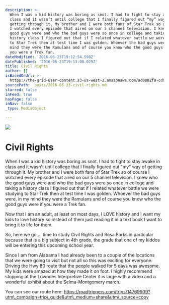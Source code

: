 ```yaml
---
description: >-
  When I was a kid history was boring as snot. I had to fight to stay awake in
  class and it wasn’t until college that I finally figured out “my” way of
  getting through it. My brother and I were both fans of Star Trek so of course
  I watched every episode that aired on our 5 channel television. I knew who the
  good guys were and who the bad guys were so once in college and taking a
  history class I figured out that if I related whatever battle we were studying
  to Star Trek then at test time I was golden. Whoever the bad guys were, in my
  mind they were the Ramulans and of course you know who the good guys were if
  you were a Trek fan.
dateModified: '2016-06-23T19:12:54.598Z'
datePublished: '2016-06-23T19:13:00.029Z'
title: Civil Rights
author: []
isBasedOnUrl: >-
  https://the-grid-user-content.s3-us-west-2.amazonaws.com/ad0882f9-cd9b-4322-8e81-1eeef08eb266.jpg
sourcePath: _posts/2016-06-23-civil-rights.md
starred: false
inFeed: true
hasPage: false
inNav: false
_type: MediaObject

---
```

![](https://the-grid-user-content.s3-us-west-2.amazonaws.com/ad0882f9-cd9b-4322-8e81-1eeef08eb266.jpg)

# Civil Rights

When I was a kid history was boring as snot. I had to fight to stay awake in class and it wasn't until college that I finally figured out "my" way of getting through it. My brother and I were both fans of Star Trek so of course I watched every episode that aired on our 5 channel television. I knew who the good guys were and who the bad guys were so once in college and taking a history class I figured out that if I related whatever battle we were studying to Star Trek then at test time I was golden. Whoever the bad guys were, in my mind they were the Ramulans and of course you know who the good guys were if you were a Trek fan.

Now that I am an adult, at least on most days, I LOVE history and I want my kids to love history so instead of them just reading it in a text book I want to bring it to life for them.

So, here we go.... time to study Civil Rights and Rosa Parks in particular because that is a big subject in 4th grade, the grade that one of my kiddos will be entering this upcoming school year.

Since I am from Alabama I had already been to a couple of the locations that we were going to visit but not all so this was exciting for everyone. Driving the Hwy 80 route that the people walked for 5 days was awesome. My kids were amazed at how they made it on foot. I highly recommend stopping at the Lowndes Interpretive Center it is large with a video and a wonderful exhibit about the Selma-Montgomery march.

You can see our route here: https://roadtrippers.com/trips/14769909?utm\_campaign=trip\_guide&utm\_medium=share&utm\_source=copy